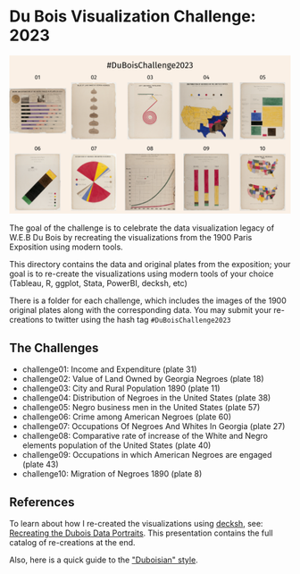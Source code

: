 # Du Bois Visualization Challenge: 2023

![challenge2023](cat2023.png)

The goal of the challenge is to celebrate the data visualization legacy of W.E.B Du Bois by recreating the visualizations from the 1900 Paris Exposition using modern tools.

This directory contains the data and original plates from the exposition; your goal is to re-create
the visualizations using modern tools of your choice (Tableau, R, ggplot, Stata, PowerBI, decksh, etc)

There is a folder for each challenge, which includes the images of the 1900 original plates along with the corresponding data. You may submit your re-creations to twitter using the hash tag ```#DuBoisChallenge2023```

## The Challenges

* challenge01: Income and Expenditure (plate 31)
* challenge02: Value of Land Owned by Georgia Negroes (plate 18)
* challenge03: City and Rural Population 1890 (plate 11)
* challenge04: Distribution of Negroes in the United States (plate 38)
* challenge05: Negro business men in the United States (plate 57)
* challenge06: Crime among American Negroes (plate 60)
* challenge07: Occupations Of Negroes And Whites In Georgia (plate 27)
* challenge08: Comparative rate of increase of the White and Negro elements population of the United States (plate 40)
* challenge09: Occupations in which American Negroes are engaged (plate 43)
* challenge10: Migration of Negroes 1890 (plate 8)

## References

To learn about how I re-created the visualizations using [decksh](https://speakerdeck.com/ajstarks/decksh-a-little-language-for-decks), see: [Recreating the Dubois Data Portraits](https://speakerdeck.com/ajstarks/recreating-the-dubois-data-portraits). This presentation contains the full catalog of re-creations at the end.

Also, here is a quick guide to the ["Duboisian" style](https://github.com/ajstarks/dubois-data-portraits/blob/master/dubois-style.pdf).

